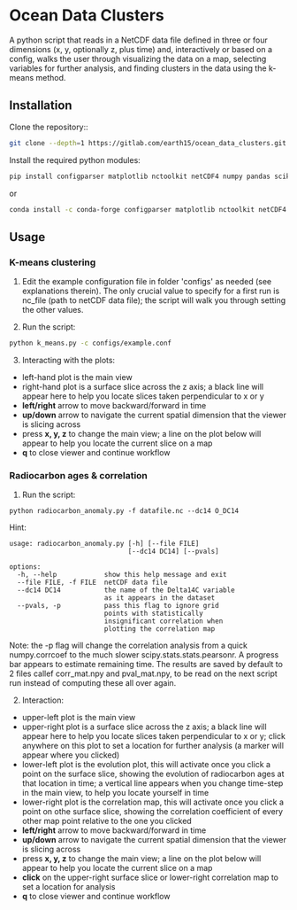 
# Ocean Data Clusters

A python script that reads in a NetCDF data file defined in three or four dimensions (x, y, optionally z, plus time) and, interactively or based on a config, walks the user through visualizing the data on a map, selecting variables for further analysis, and finding clusters in the data using the k-means method.

## Installation

Clone the repository::
```bash
git clone --depth=1 https://gitlab.com/earth15/ocean_data_clusters.git

```
Install the required python modules:
```bash
pip install configparser matplotlib nctoolkit netCDF4 numpy pandas scikit-learn scipy tqdm
```
or
```bash
conda install -c conda-forge configparser matplotlib nctoolkit netCDF4 numpy pandas scikit-learn scipy tqdm
```
## Usage
### K-means clustering
1. Edit the example configuration file in folder 'configs' as needed (see explanations therein). The only crucial value to specify for a first run is nc_file (path to netCDF data file); the script will walk you through setting the other values.

2. Run the script:
```bash
python k_means.py -c configs/example.conf
```

3. Interacting with the plots:
- left-hand plot is the main view
- right-hand plot is a surface slice across the z axis; a black line will appear here to help you locate slices taken perpendicular to x or y
- **left/right** arrow to move backward/forward in time
- **up/down** arrow to navigate the current spatial dimension that the viewer is slicing across
- press **x, y, z** to change the main view; a line on the plot below will appear to help you locate the current slice on a map
- **q** to close viewer and continue workflow

### Radiocarbon ages & correlation
1. Run the script:
```
python radiocarbon_anomaly.py -f datafile.nc --dc14 O_DC14
```
Hint:
```
usage: radiocarbon_anomaly.py [-h] [--file FILE]
                              [--dc14 DC14] [--pvals]

options:
  -h, --help            show this help message and exit
  --file FILE, -f FILE  netCDF data file
  --dc14 DC14           the name of the Delta14C variable
                        as it appears in the dataset
  --pvals, -p           pass this flag to ignore grid
                        points with statistically
                        insignificant correlation when
                        plotting the correlation map
```
Note: the -p flag will change the correlation analysis from a quick numpy.corrcoef to the much slower scipy.stats.stats.pearsonr. A progress bar appears to estimate remaining time. The results are saved by default to 2 files callef corr_mat.npy and pval_mat.npy, to be read on the next script run instead of computing these all over again.

2. Interaction:
- upper-left plot is the main view
- upper-right plot is a surface slice across the z axis; a black line will appear here to help you locate slices taken perpendicular to x or y; click anywhere on this plot to set a location for further analysis (a marker will appear where you clicked)
- lower-left plot is the evolution plot, this will activate once you click a point on the surface slice, showing the evolution of radiocarbon ages at that location in time; a vertical line appears when you change time-step in the main view, to help you locate yourself in time
- lower-right plot is the correlation map, this will activate once you click a point on othe surface slice, showing the correlation coefficient of every other map point relative to the one you clicked
- **left/right** arrow to move backward/forward in time
- **up/down** arrow to navigate the current spatial dimension that the viewer is slicing across
- press **x, y, z** to change the main view; a line on the plot below will appear to help you locate the current slice on a map
- **click** on the upper-right surface slice or lower-right correlation map to set a location for analysis
- **q** to close viewer and continue workflow
